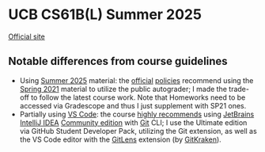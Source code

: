 # UCB CS61B(L) Summer 2025

[Official site](https://cs61bl.org/su25)

## Notable differences from course guidelines

- Using [Summer 2025](https://cs61bl.org/su25/) material:
  the [official](https://cs61bl.org/su25/policies/#auditing-61bl) [policies](https://sp25.datastructur.es/policies/#auditing-cs61b)
  recommend using the [Spring 2021](https://sp21.datastructur.es/) material
  to utilize the public autograder;
  I made the trade-off to follow the latest course work.
  Note that Homeworks need to be accessed via Gradescope and thus I just supplement with SP21 ones.
- Partially using [VS Code](https://code.visualstudio.com/):
  the course [highly recommends](https://cs61bl.org/su25/labs/lab01/#intellij-setup:~:text=We%20highly%20recommend%20using%20IntelliJ.) using [JetBrains IntelliJ IDEA](https://www.jetbrains.com/help/idea/getting-started.html) [Community edition](https://www.jetbrains.com/products/compare/?product=idea&product=idea-ce)
  with [Git](https://git-scm.com/doc) CLI;
I use the Ultimate edition via GitHub Student Developer Pack, utilizing the Git extension, as well as the VS Code editor with the [GitLens](https://marketplace.visualstudio.com/items?itemName=eamodio.gitlens) extension (by [GitKraken](https://www.gitkraken.com/gitlens)).
